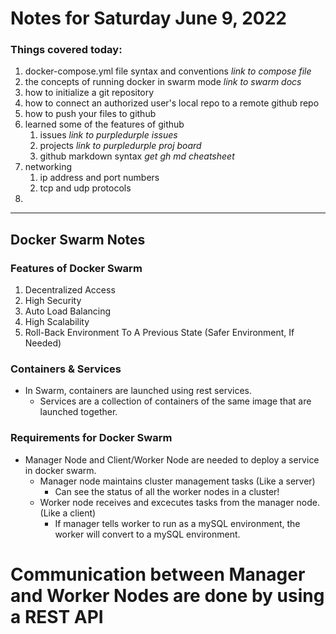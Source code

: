 # Notes for Saturday June 9, 2022

### Things covered today:

1. docker-compose.yml file syntax and conventions *link to compose file*
2. the concepts of running docker in swarm mode *link to swarm docs*
3. how to initialize a git repository
4. how to connect an authorized user's local repo to a remote github repo
5. how to push your files to github
6. learned some of the features of github
   1. issues *link to purpledurple issues*
   2. projects *link to purpledurple proj board*
   3. github markdown syntax *get gh md cheatsheet*
7. networking
   1. ip address and port numbers
   2. tcp and udp protocols
8. 

***
## Docker Swarm Notes
### Features of Docker Swarm
1. Decentralized Access
2. High Security
3. Auto Load Balancing
4. High Scalability
5. Roll-Back Environment To A Previous State (Safer Environment, If Needed)
   
### Containers & Services
- In Swarm, containers are launched using rest services.
   - Services are a collection of containers of the same image that are launched together.
  
### Requirements for Docker Swarm
- Manager Node and Client/Worker Node are needed to deploy a service in docker swarm.
  - Manager node maintains cluster management tasks (Like a server)
    - Can see the status of all the worker nodes in a cluster!
  - Worker node receives and excecutes tasks from the manager node. (Like a client)
    - If manager tells worker to run as a mySQL environment, the worker will convert to a mySQL environment.

# Communication between Manager and Worker Nodes are done by using a REST API